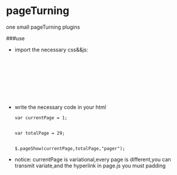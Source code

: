 pageTurning
===========

one small pageTurning plugins

###use
*  import the necessary css&&js:


<pre><code><link type="text/css" rel="stylesheet" href="pageTuring.css">


<script type="text/javascript" src="jquery-1.9.1.min.js"></script> 


<script type="text/javascript" src="page.js"></script>
</code></pre>

*   write the necessary code in your html
   

    <pre><code>var currentPage = 1;
    
    
    var totalPage = 29;
    
    
    $.pageShow(currentPage,totalPage,"pager");
    </code></pre>
    
  
*  notice:
  currentPage is variational,every page is different,you can transmit variate,and the hyperlink in page.js you must padding
